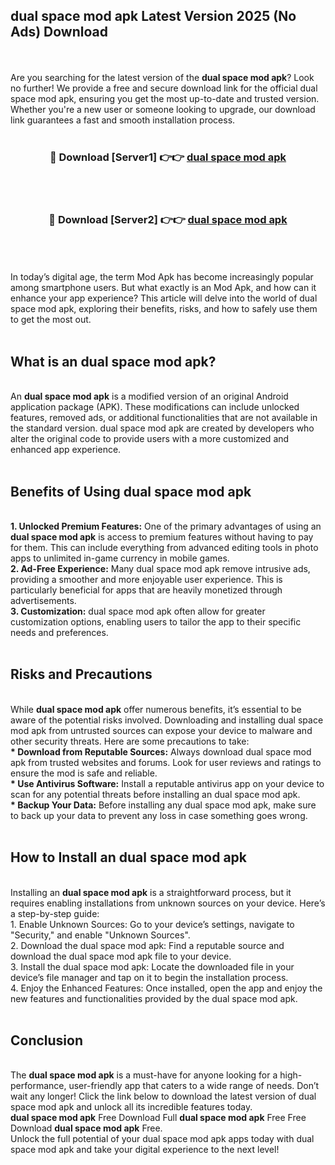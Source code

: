 ## dual space mod apk Latest Version 2025 (No Ads) Download
<br><br>
Are you searching for the latest version of the <strong>dual space mod apk</strong>? Look no further! We provide a free and secure download link for the official dual space mod apk, ensuring you get the most up-to-date and trusted version. Whether you're a new user or someone looking to upgrade, our download link guarantees a fast and smooth installation process.
<br>
<br>
<div align="center">
<h3>🔴 Download [Server1] 👉👉 <a href="https://modyolo.store/dual_space_mod_apk">dual space mod apk</a></h3><br>
<br>
<h3>🔴 Download [Server2] 👉👉 <a href="https://modyolo.store/dual_space_mod_apk">dual space mod apk</a></h3><br>
</div>
<br>
<br>
In today’s digital age, the term Mod Apk has become increasingly popular among smartphone users. But what exactly is an Mod Apk, and how can it enhance your app experience? This article will delve into the world of dual space mod apk, exploring their benefits, risks, and how to safely use them to get the most out.
<br>
<br>
<h2>What is an dual space mod apk?</h2>
<br>
An <strong>dual space mod apk</strong> is a modified version of an original Android application package (APK). These modifications can include unlocked features, removed ads, or additional functionalities that are not available in the standard version. dual space mod apk are created by developers who alter the original code to provide users with a more customized and enhanced app experience.
<br>
<br>
<h2>Benefits of Using dual space mod apk</h2>
<br>
<strong> 1. Unlocked Premium Features:</strong> One of the primary advantages of using an <strong>dual space mod apk</strong> is access to premium features without having to pay for them. This can include everything from advanced editing tools in photo apps to unlimited in-game currency in mobile games.
<br>
<strong> 2. Ad-Free Experience:</strong> Many dual space mod apk remove intrusive ads, providing a smoother and more enjoyable user experience. This is particularly beneficial for apps that are heavily monetized through advertisements.
<br>
<strong> 3. Customization:</strong> dual space mod apk often allow for greater customization options, enabling users to tailor the app to their specific needs and preferences.
<br>
<br>
<h2>Risks and Precautions</h2>
<br>
While <strong>dual space mod apk</strong> offer numerous benefits, it’s essential to be aware of the potential risks involved. Downloading and installing dual space mod apk from untrusted sources can expose your device to malware and other security threats. Here are some precautions to take:
<br>
<strong> * Download from Reputable Sources:</strong> Always download dual space mod apk from trusted websites and forums. Look for user reviews and ratings to ensure the mod is safe and reliable.
<br>
<strong> * Use Antivirus Software:</strong> Install a reputable antivirus app on your device to scan for any potential threats before installing an dual space mod apk.
<br>
<strong> * Backup Your Data:</strong> Before installing any dual space mod apk, make sure to back up your data to prevent any loss in case something goes wrong.
<br>
<br>
<h2>How to Install an dual space mod apk</h2>
<br>
Installing an <strong>dual space mod apk</strong> is a straightforward process, but it requires enabling installations from unknown sources on your device. Here’s a step-by-step guide:
<br>
 1. Enable Unknown Sources: Go to your device’s settings, navigate to "Security," and enable "Unknown Sources".
<br>
 2. Download the dual space mod apk: Find a reputable source and download the dual space mod apk file to your device.
<br>
 3. Install the dual space mod apk: Locate the downloaded file in your device’s file manager and tap on it to begin the installation process.
<br>
 4. Enjoy the Enhanced Features: Once installed, open the app and enjoy the new features and functionalities provided by the dual space mod apk.
<br>
<br>
<h2><strong>Conclusion</strong></h2>
<br>
The <strong>dual space mod apk</strong> is a must-have for anyone looking for a high-performance, user-friendly app that caters to a wide range of needs. Don’t wait any longer! Click the link below to download the latest version of dual space mod apk and unlock all its incredible features today.
<br>
<strong>dual space mod apk</strong> Free Download Full <strong>dual space mod apk</strong> Free Free Download <strong>dual space mod apk</strong> Free.
<br>
Unlock the full potential of your dual space mod apk apps today with dual space mod apk and take your digital experience to the next level!

